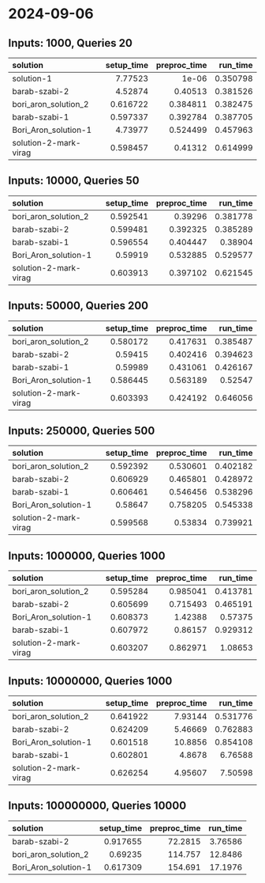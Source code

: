 # 2024-09-06

## Inputs: 1000, Queries 20

| solution              |   setup_time |   preproc_time |   run_time |
|:----------------------|-------------:|---------------:|-----------:|
| solution-1            |     7.77523  |       1e-06    |   0.350798 |
| barab-szabi-2         |     4.52874  |       0.40513  |   0.381526 |
| bori_aron_solution_2  |     0.616722 |       0.384811 |   0.382475 |
| barab-szabi-1         |     0.597337 |       0.392784 |   0.387705 |
| Bori_Aron_solution-1  |     4.73977  |       0.524499 |   0.457963 |
| solution-2-mark-virag |     0.598457 |       0.41312  |   0.614999 |

## Inputs: 10000, Queries 50

| solution              |   setup_time |   preproc_time |   run_time |
|:----------------------|-------------:|---------------:|-----------:|
| bori_aron_solution_2  |     0.592541 |       0.39296  |   0.381778 |
| barab-szabi-2         |     0.599481 |       0.392325 |   0.385289 |
| barab-szabi-1         |     0.596554 |       0.404447 |   0.38904  |
| Bori_Aron_solution-1  |     0.59919  |       0.532885 |   0.529577 |
| solution-2-mark-virag |     0.603913 |       0.397102 |   0.621545 |

## Inputs: 50000, Queries 200

| solution              |   setup_time |   preproc_time |   run_time |
|:----------------------|-------------:|---------------:|-----------:|
| bori_aron_solution_2  |     0.580172 |       0.417631 |   0.385487 |
| barab-szabi-2         |     0.59415  |       0.402416 |   0.394623 |
| barab-szabi-1         |     0.59989  |       0.431061 |   0.426167 |
| Bori_Aron_solution-1  |     0.586445 |       0.563189 |   0.52547  |
| solution-2-mark-virag |     0.603393 |       0.424192 |   0.646056 |

## Inputs: 250000, Queries 500

| solution              |   setup_time |   preproc_time |   run_time |
|:----------------------|-------------:|---------------:|-----------:|
| bori_aron_solution_2  |     0.592392 |       0.530601 |   0.402182 |
| barab-szabi-2         |     0.606929 |       0.465801 |   0.428972 |
| barab-szabi-1         |     0.606461 |       0.546456 |   0.538296 |
| Bori_Aron_solution-1  |     0.58647  |       0.758205 |   0.545338 |
| solution-2-mark-virag |     0.599568 |       0.53834  |   0.739921 |

## Inputs: 1000000, Queries 1000

| solution              |   setup_time |   preproc_time |   run_time |
|:----------------------|-------------:|---------------:|-----------:|
| bori_aron_solution_2  |     0.595284 |       0.985041 |   0.413781 |
| barab-szabi-2         |     0.605699 |       0.715493 |   0.465191 |
| Bori_Aron_solution-1  |     0.608373 |       1.42388  |   0.57375  |
| barab-szabi-1         |     0.607972 |       0.86157  |   0.929312 |
| solution-2-mark-virag |     0.603207 |       0.862971 |   1.08653  |

## Inputs: 10000000, Queries 1000

| solution              |   setup_time |   preproc_time |   run_time |
|:----------------------|-------------:|---------------:|-----------:|
| bori_aron_solution_2  |     0.641922 |        7.93144 |   0.531776 |
| barab-szabi-2         |     0.624209 |        5.46669 |   0.762883 |
| Bori_Aron_solution-1  |     0.601518 |       10.8856  |   0.854108 |
| barab-szabi-1         |     0.602801 |        4.8678  |   6.76588  |
| solution-2-mark-virag |     0.626254 |        4.95607 |   7.50598  |

## Inputs: 100000000, Queries 10000

| solution             |   setup_time |   preproc_time |   run_time |
|:---------------------|-------------:|---------------:|-----------:|
| barab-szabi-2        |     0.917655 |        72.2815 |    3.76586 |
| bori_aron_solution_2 |     0.69235  |       114.757  |   12.8486  |
| Bori_Aron_solution-1 |     0.617309 |       154.691  |   17.1976  |